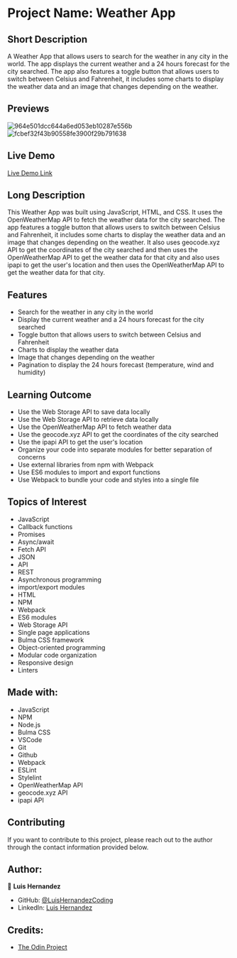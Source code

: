 # Project Name: Weather App

## Short Description
A Weather App that allows users to search for the weather in any city in the world. The app displays the current weather and a 24 hours forecast for the city searched. The app also features a toggle button that allows users to switch between Celsius and Fahrenheit, it includes some charts to display the weather data and an image that changes depending on the weather.

## Previews
![964e501dcc644a6ed053eb10287e556b](https://user-images.githubusercontent.com/112588805/211770289-a11db94c-87ba-4eec-8d20-f60dc1cd8b0f.png)
![fcbef32f43b90558fe3900f29b791638](https://user-images.githubusercontent.com/112588805/211770292-2bea4e2a-8bd8-4103-83ff-74c30ad34bbd.png)

## Live Demo
[Live Demo Link](https://luishernandezcoding.github.io/wheater_app_js/)

## Long Description
This Weather App was built using JavaScript, HTML, and CSS. It uses the OpenWeatherMap API to fetch the weather data for the city searched. The app features a toggle button that allows users to switch between Celsius and Fahrenheit, it includes some charts to display the weather data and an image that changes depending on the weather.
It also uses geocode.xyz API to get the coordinates of the city searched and then uses the OpenWeatherMap API to get the weather data for that city and also uses ipapi to get the user's location and then uses the OpenWeatherMap API to get the weather data for that city.

## Features
- Search for the weather in any city in the world
- Display the current weather and a 24 hours forecast for the city searched
- Toggle button that allows users to switch between Celsius and Fahrenheit
- Charts to display the weather data
- Image that changes depending on the weather
- Pagination to display the 24 hours forecast (temperature, wind and humidity)

## Learning Outcome
- Use the Web Storage API to save data locally
- Use the Web Storage API to retrieve data locally
- Use the OpenWeatherMap API to fetch weather data
- Use the geocode.xyz API to get the coordinates of the city searched
- Use the ipapi API to get the user's location
- Organize your code into separate modules for better separation of concerns
- Use external libraries from npm with Webpack
- Use ES6 modules to import and export functions
- Use Webpack to bundle your code and styles into a single file

## Topics of Interest
- JavaScript
- Callback functions
- Promises
- Async/await
- Fetch API
- JSON
- API
- REST
- Asynchronous programming
- import/export modules
- HTML
- NPM
- Webpack
- ES6 modules
- Web Storage API
- Single page applications
- Bulma CSS framework
- Object-oriented programming
- Modular code organization
- Responsive design
- Linters

## Made with:
- JavaScript
- NPM
- Node.js
- Bulma CSS
- VSCode
- Git
- Github
- Webpack
- ESLint
- Stylelint
- OpenWeatherMap API
- geocode.xyz API
- ipapi API

## Contributing
If you want to contribute to this project, please reach out to the author through the contact information provided below.

## Author:
👤 **Luis Hernandez**

- GitHub: [@LuisHernandezCoding](https://github.com/LuisHernandezCoding)
- LinkedIn: [Luis Hernandez](https://www.linkedin.com/in/luis-hernandez-coding/)

## Credits:
- [The Odin Project](https://www.theodinproject.com/)